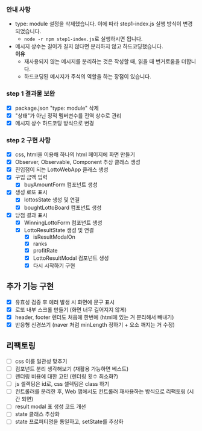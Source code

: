 ### 안내 사항
* type: module 설정을 삭제했습니다. 이에 따라 step1-index.js 실행 방식이 변경되었습니다.
  * ```node -r npm step1-index.js```로 실행하시면 됩니다.
* 메시지 상수는 길이가 길지 않다면 분리하지 않고 하드코딩했습니다.  
  **이유**
  * 재사용되지 않는 메시지를 분리하는 것은 작성할 때, 읽을 때 번거로움을 더합니다.
  * 하드코딩된 메시지가 주석의 역할을 하는 장점이 있습니다.

### step 1 결과물 보완
- [x] package.json "type: module" 삭제
- [x] "상태"가 아닌 정적 멤버변수를 전역 상수로 관리
- [x] 메시지 상수 하드코딩 방식으로 변경

### step 2 구현 사항
- [x] css, html을 이용해 하나의 html 페이지에 화면 만들기  
- [x] Observer, Observable, Component 추상 클래스 생성
- [x] 진입점이 되는 LottoWebApp 클래스 생성
- [x] 구입 금액 입력 
  - [x] buyAmountForm 컴포넌트 생성
- [x] 생성 로또 표시
  - [x] lottosState 생성 및 연결
  - [x] boughtLottoBoard 컴포넌트 생성
- [x] 당첨 결과 표시
  - [x] WinningLottoForm 컴포넌트 생성
  - [x] LottoResultState 생성 및 연결
    - [x] isResultModalOn
    - [x] ranks
    - [x] profitRate
    - [x] LottoResultModal 컴포넌트 생성
    - [x] 다시 시작하기 구현

## 추가 기능 구현
- [x] 유효성 검증 후 에러 발생 시 화면에 문구 표시
- [x] 로또 내부 스크롤 만들기 (화면 너무 길어지지 않게)
- [x] header, footer 렌더도 처음에 한번에 (html에 있는 거 분리해서 빼내기)
- [x] 반응형 신경쓰기 (naver 처럼 minLength 정하기 + 요소 깨지는 거 수정)

## 리팩토링
- [ ] css 이름 일관성 맞추기
- [ ] 컴포넌트 분리 생각해보기 (재활용 가능하면 베스트)
- [ ] 렌더링 비용에 대한 고민 (렌더링 횟수 최소화?)
- [ ] js 셀렉팅은 id로, css 셀렉팅은 class 하기
- [ ] 컨트롤러를 분리한 후, Web 앱에서도 컨트롤러 재사용하는 방식으로 리팩토링 (시간 되면)
- [ ] result modal 표 생성 코드 개선
- [ ] state 클래스 추상화
- [ ] state 프로퍼티명을 통일하고, setState를 추상화